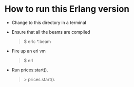 How to run this Erlang version
==============================

*   Change to this directory in a terminal

*   Ensure that all the beams are compiled

    > $ erlc *.beam

*   Fire up an erl vm

    > $ erl

*   Run prices:start().

    > \> prices:start().
